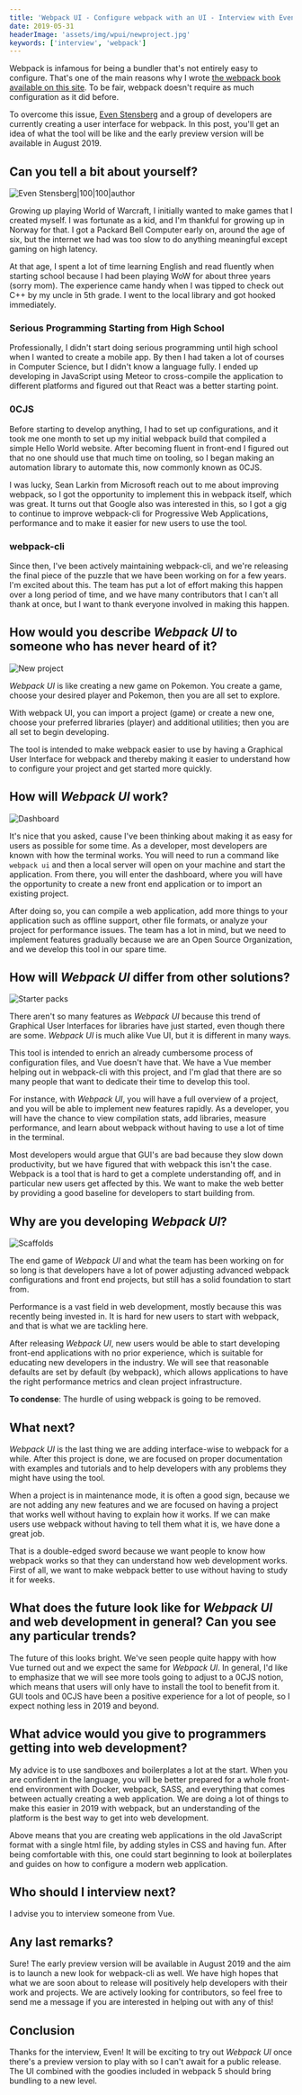 ```yaml
---
title: 'Webpack UI - Configure webpack with an UI - Interview with Even Stensberg'
date: 2019-05-31
headerImage: 'assets/img/wpui/newproject.jpg'
keywords: ['interview', 'webpack']
---
```


Webpack is infamous for being a bundler that's not entirely easy to configure. That's one of the main reasons why I wrote [the webpack book available on this site](/webpack/). To be fair, webpack doesn't require as much configuration as it did before.

To overcome this issue, [Even Stensberg](https://twitter.com/evenstensberg) and a group of developers are currently creating a user interface for webpack. In this post, you'll get an idea of what the tool will be like and the early preview version will be available in August 2019.

## Can you tell a bit about yourself?

![Even Stensberg|100|100|author](assets/img/interviews/even.jpg)

Growing up playing World of Warcraft, I initially wanted to make games that I created myself. I was fortunate as a kid, and I'm thankful for growing up in Norway for that. I got a Packard Bell Computer early on, around the age of six, but the internet we had was too slow to do anything meaningful except gaming on high latency.

At that age, I spent a lot of time learning English and read fluently when starting school because I had been playing WoW for about three years (sorry mom). The experience came handy when I was tipped to check out C++ by my uncle in 5th grade. I went to the local library and got hooked immediately.

### Serious Programming Starting from High School

Professionally, I didn't start doing serious programming until high school when I wanted to create a mobile app. By then I had taken a lot of courses in Computer Science, but I didn't know a language fully. I ended up developing in JavaScript using Meteor to cross-compile the application to different platforms and figured out that React was a better starting point.

### 0CJS

Before starting to develop anything, I had to set up configurations, and it took me one month to set up my initial webpack build that compiled a simple Hello World website. After becoming fluent in front-end I figured out that no one should use that much time on tooling, so I began making an automation library to automate this, now commonly known as 0CJS.

I was lucky, Sean Larkin from Microsoft reach out to me about improving webpack, so I got the opportunity to implement this in webpack itself, which was great. It turns out that Google also was interested in this, so I got a gig to continue to improve webpack-cli for Progressive Web Applications, performance and to make it easier for new users to use the tool.

### webpack-cli

Since then, I've been actively maintaining webpack-cli, and we're releasing the final piece of the puzzle that we have been working on for a few years. I'm excited about this. The team has put a lot of effort making this happen over a long period of time, and we have many contributors that I can't all thank at once, but I want to thank everyone involved in making this happen.

## How would you describe _Webpack UI_ to someone who has never heard of it?

![New project](assets/img/wpui/newproject.jpg)

_Webpack UI_ is like creating a new game on Pokemon. You create a game, choose your desired player and Pokemon, then you are all set to explore.

With webpack UI, you can import a project (game) or create a new one, choose your preferred libraries (player) and additional utilities; then you are all set to begin developing.

The tool is intended to make webpack easier to use by having a Graphical User Interface for webpack and thereby making it easier to understand how to configure your project and get started more quickly.

## How will _Webpack UI_ work?

![Dashboard](assets/img/wpui/dashboard.jpg)

It's nice that you asked, cause I've been thinking about making it as easy for users as possible for some time. As a developer, most developers are known with how the terminal works. You will need to run a command like `webpack ui` and then a local server will open on your machine and start the application. From there, you will enter the dashboard, where you will have the opportunity to create a new front end application or to import an existing project.

After doing so, you can compile a web application, add more things to your application such as offline support, other file formats, or analyze your project for performance issues. The team has a lot in mind, but we need to implement features gradually because we are an Open Source Organization, and we develop this tool in our spare time.

## How will _Webpack UI_ differ from other solutions?

![Starter packs](assets/img/wpui/starterpack.jpg)

There aren't so many features as _Webpack UI_ because this trend of Graphical User Interfaces for libraries have just started, even though there are some. _Webpack UI_ is much alike Vue UI, but it is different in many ways.

This tool is intended to enrich an already cumbersome process of configuration files, and Vue doesn't have that. We have a Vue member helping out in webpack-cli with this project, and I'm glad that there are so many people that want to dedicate their time to develop this tool.

For instance, with _Webpack UI_, you will have a full overview of a project, and you will be able to implement new features rapidly. As a developer, you will have the chance to view compilation stats, add libraries, measure performance, and learn about webpack without having to use a lot of time in the terminal.

Most developers would argue that GUI's are bad because they slow down productivity, but we have figured that with webpack this isn't the case. Webpack is a tool that is hard to get a complete understanding off, and in particular new users get affected by this. We want to make the web better by providing a good baseline for developers to start building from.

## Why are you developing _Webpack UI_?

![Scaffolds](assets/img/wpui/scaffolds.jpg)

The end game of _Webpack UI_ and what the team has been working on for so long is that developers have a lot of power adjusting advanced webpack configurations and front end projects, but still has a solid foundation to start from.

Performance is a vast field in web development, mostly because this was recently being invested in. It is hard for new users to start with webpack, and that is what we are tackling here.

After releasing _Webpack UI_, new users would be able to start developing front-end applications with no prior experience, which is suitable for educating new developers in the industry. We will see that reasonable defaults are set by default (by webpack), which allows applications to have the right performance metrics and clean project infrastructure.

**To condense**: The hurdle of using webpack is going to be removed.

## What next?

_Webpack UI_ is the last thing we are adding interface-wise to webpack for a while. After this project is done, we are focused on proper documentation with examples and tutorials and to help developers with any problems they might have using the tool.

When a project is in maintenance mode, it is often a good sign, because we are not adding any new features and we are focused on having a project that works well without having to explain how it works. If we can make users use webpack without having to tell them what it is, we have done a great job.

That is a double-edged sword because we want people to know how webpack works so that they can understand how web development works. First of all, we want to make webpack better to use without having to study it for weeks.

## What does the future look like for _Webpack UI_ and web development in general? Can you see any particular trends?

The future of this looks bright. We've seen people quite happy with how Vue turned out and we expect the same for _Webpack UI_. In general, I'd like to emphasize that we will see more tools going to adjust to a 0CJS notion, which means that users will only have to install the tool to benefit from it. GUI tools and 0CJS have been a positive experience for a lot of people, so I expect nothing less in 2019 and beyond.

## What advice would you give to programmers getting into web development?

My advice is to use sandboxes and boilerplates a lot at the start. When you are confident in the language, you will be better prepared for a whole front-end environment with Docker, webpack, SASS, and everything that comes between actually creating a web application. We are doing a lot of things to make this easier in 2019 with webpack, but an understanding of the platform is the best way to get into web development.

Above means that you are creating web applications in the old JavaScript format with a single html file, by adding styles in CSS and having fun. After being comfortable with this, one could start beginning to look at boilerplates and guides on how to configure a modern web application.

## Who should I interview next?

I advise you to interview someone from Vue.

## Any last remarks?

Sure! The early preview version will be available in August 2019 and the aim is to launch a new look for webpack-cli as well. We have high hopes that what we are soon about to release will positively help developers with their work and projects. We are actively looking for contributors, so feel free to send me a message if you are interested in helping out with any of this!

## Conclusion

Thanks for the interview, Even! It will be exciting to try out _Webpack UI_ once there's a preview version to play with so I can't await for a public release. The UI combined with the goodies included in webpack 5 should bring bundling to a new level.
